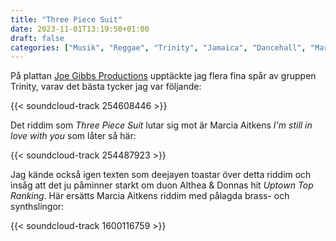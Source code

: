 ```yaml
---
title: "Three Piece Suit"
date: 2023-11-01T13:19:50+01:00
draft: false
categories: ["Musik", "Reggae", "Trinity", "Jamaica", "Dancehall", "Marcia Aitken", "Althea and Donna"]
---
```


På plattan [Joe Gibbs Productions](https://soundsoftheuniverse.com/sjr/product/joe-gibbs-roots-culture-djs-and-the-birth-of-dancehall) upptäckte jag flera fina spår av gruppen Trinity, varav det bästa tycker jag var följande: 

{{< soundcloud-track 254608446 >}}

Det riddim som *Three Piece Suit* lutar sig mot är Marcia Aitkens *I'm still in love with you* som låter så här:

{{< soundcloud-track 254487923 >}}

Jag kände också igen texten som deejayen toastar över detta riddim och insåg att det ju påminner starkt om duon Althea & Donnas hit *Uptown Top Ranking*. Här ersätts Marcia Aitkens riddim med pålagda brass- och synthslingor:

{{< soundcloud-track 1600116759 >}}

